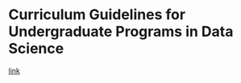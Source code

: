 # Curriculum Guidelines for Undergraduate Programs in Data Science

[link](https://www.stat.berkeley.edu/~nolan/Papers/Data.Science.Guidelines.16.9.25.pdf)

